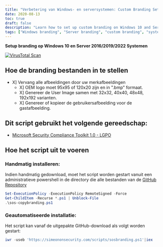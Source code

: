```yaml
---
title: "Verbetering van Windows- en serversystemen: Custom Branding Setup Guide"
date: 2020-08-13
toc: true
draft: false
description: "Learn how to set up custom branding on Windows 10 and Server 2016/2019/2022 systems to personalize your user experience."
tags: ["Windows branding", "Server branding", "custom branding", "systeemaanpassing", "branding setup", "Windows 10", "Server 2016", "Server 2019", "Server 2022", "gebruikerservaring", "gids voor systeemaanpassing", "personalisatie", "systeembranding", "Aanpassing van Windows", "Aanpassing van de server", "OEM-logo", "gebruikersafbeelding", "gastbeeld", "branding script", "Microsoft Toolkit voor beveiligingsnaleving", "Windows branding instellen", "Server branding setup", "custom branding gids", "gepersonaliseerde branding", "handleiding systeemaanpassing", "Windows systeemaanpassing", "Aanpassing van het serversysteem", "merkbeelden", "beste praktijken voor branding", "Windows aanpassingstips", "Serveraanpassingstechnieken"]
---
```


**Setup branding op Windows 10 en Server 2016/2019/2022 Systemen**

[![VirusTotal Scan](https://github.com/simeononsecurity/Windows-Branding-Script/actions/workflows/virustotal.yml/badge.svg)](https://github.com/simeononsecurity/Windows-Branding-Script/actions/workflows/virustotal.yml)

## Hoe de branding bestanden in te stellen
- X] Vervang alle afbeeldingen door uw merkafbeeldingen
  - X] OEM logo moet 95x95 of 120x20 zijn en in ".bmp" formaat.
  - X] Genereer de User Image samen met 32x32, 40x40, 48x48, 192x192 varianten.
  - X] Genereer of kopieer de gebruikersafbeelding voor de gastafbeelding.
  
## Dit script gebruikt het volgende gereedschap:
- [Microsoft Security Compliance Toolkit 1.0 - LGPO](https://www.microsoft.com/en-us/download/details.aspx?id=55319)

## Hoe het script uit te voeren
### Handmatig installeren:
Indien handmatig gedownload, moet het script worden gestart vanuit een administratieve powershell in de directory die alle bestanden van de [GitHub Repository](https://github.com/simeononsecurity/Windows-Branding-Script)
```powershell
Set-ExecutionPolicy -ExecutionPolicy RemoteSigned -Force
Get-ChildItem -Recurse *.ps1 | Unblock-File
.\sos-copybranding.ps1
```
### Geautomatiseerde installatie:
Het script kan vanaf de uitgepakte GitHub-download als volgt worden gestart:
```powershell
iwr -useb 'https://simeononsecurity.com/scripts/sosbranding.ps1'|iex
```

